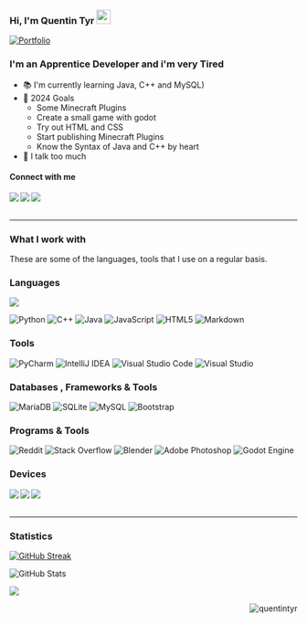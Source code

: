 <!--
- Hey dont read
-->

### Hi, I'm Quentin Tyr <img src="https://media.giphy.com/media/hvRJCLFzcasrR4ia7z/giphy.gif" width="25px">

[![Portfolio](https://img.shields.io/website?down_message=%E2%96%BC&label=Portfolio&style=for-the-badge&up_message=%E2%96%B2&url=http%3A%2F%2Fdipanjande.com%2F)](https://www.youtube.com/watch?v=dQw4w9WgXcQ)

<h3>I'm an Apprentice Developer and i'm very <span>Tired</span></h3>

- 📚 I'm currently learning Java, C++ and MySQL)
- 🎯 2024 Goals
  - Some Minecraft Plugins
  - Create a small game with godot
  - Try out HTML and CSS
  - Start publishing Minecraft Plugins
  - Know the Syntax of Java and C++ by heart
- 🧢 I talk too much

#### Connect with me

<a href="[https://www.instagram.com/bacon_delight/](https://www.instagram.com/vyhgly8ty74y7yk/)"><img align="left" src="https://img.shields.io/badge/Instagram-E4405F?&style=for-the-badge&logo=Instagram&logoColor=white" /></a>
<a href="https://twitter.com/2raw4me"><img align="left" src="https://img.shields.io/badge/Twitter-1DA1F2?&style=for-the-badge&logo=X&logoColor=white" /></a>
<a href="mailto:quentin.tyr1@gmail.com"><img align="left" src="https://img.shields.io/badge/Email-EA4335?&style=for-the-badge&logo=Gmail&logoColor=white" /></a>

<br/><br/>

---

### What I work with

<p>These are some of the languages, tools that I use on a regular basis.</p>

### Languages

<p>
  <img src="https://github-readme-stats.vercel.app/api/top-langs/?username=quentintyr&theme=github_dark&layout=compact&hide=jupyter%20notebook,matlab" />
</p>

![Python](https://img.shields.io/badge/python-3670A0?style=for-the-badge&logo=python&logoColor=ffdd54)
![C++](https://img.shields.io/badge/c++-%2300599C.svg?style=for-the-badge&logo=c%2B%2B&logoColor=white)
![Java](https://img.shields.io/badge/java-%23ED8B00.svg?style=for-the-badge&logo=openjdk&logoColor=white)
![JavaScript](https://img.shields.io/badge/javascript-%23323330.svg?style=for-the-badge&logo=javascript&logoColor=%23F7DF1E)
![HTML5](https://img.shields.io/badge/html5-%23E34F26.svg?style=for-the-badge&logo=html5&logoColor=white)
![Markdown](https://img.shields.io/badge/markdown-%23000000.svg?style=for-the-badge&logo=markdown&logoColor=white)

### Tools
![PyCharm](https://img.shields.io/badge/pycharm-143?style=for-the-badge&logo=pycharm&logoColor=black&color=black&labelColor=green)
![IntelliJ IDEA](https://img.shields.io/badge/IntelliJIDEA-000000.svg?style=for-the-badge&logo=intellij-idea&logoColor=white)
![Visual Studio Code](https://img.shields.io/badge/Visual%20Studio%20Code-0078d7.svg?style=for-the-badge&logo=visual-studio-code&logoColor=white)
![Visual Studio](https://img.shields.io/badge/Visual%20Studio-5C2D91.svg?style=for-the-badge&logo=visual-studio&logoColor=white)
  
### Databases , Frameworks & Tools
![MariaDB](https://img.shields.io/badge/MariaDB-003545?style=for-the-badge&logo=mariadb&logoColor=white)
![SQLite](https://img.shields.io/badge/sqlite-%2307405e.svg?style=for-the-badge&logo=sqlite&logoColor=white)
![MySQL](https://img.shields.io/badge/mysql-4479A1.svg?style=for-the-badge&logo=mysql&logoColor=white)
![Bootstrap](https://img.shields.io/badge/bootstrap-%238511FA.svg?style=for-the-badge&logo=bootstrap&logoColor=white)

### Programs & Tools
![Reddit](https://img.shields.io/badge/Reddit-%23FF4500.svg?style=for-the-badge&logo=Reddit&logoColor=white)
![Stack Overflow](https://img.shields.io/badge/-Stackoverflow-FE7A16?style=for-the-badge&logo=stack-overflow&logoColor=white)
![Blender](https://img.shields.io/badge/blender-%23F5792A.svg?style=for-the-badge&logo=blender&logoColor=white)
![Adobe Photoshop](https://img.shields.io/badge/adobe%20photoshop-%2331A8FF.svg?style=for-the-badge&logo=adobe%20photoshop&logoColor=white)
![Godot Engine](https://img.shields.io/badge/GODOT-%23FFFFFF.svg?style=for-the-badge&logo=godot-engine)

### Devices
<p>
  <img align="left" src="https://img.shields.io/badge/Windows PC-000000?&style=for-the-badge&logo=Windows&logoColor=cyan" />
  <img align="left" src="https://img.shields.io/badge/Iphone 13 Pro Max-00979D?&style=for-the-badge&logo=Apple&logoColor=white" />
  <img align="left" src="https://img.shields.io/badge/Raspberry Pi-A22846?&style=for-the-badge&logo=Raspberry Pi&logoColor=white" />
</p>

<br/><br/>

---


### Statistics

[![GitHub Streak](https://github-readme-streak-stats.herokuapp.com?user=quentintyr&theme=github-dark-blue&card_width=467)](https://git.io/streak-stats)

![GitHub Stats](https://github-readme-stats.vercel.app/api?username=quentintyr&count_private=true&show_icons=true&theme=github_dark)


<img src="/assets/images/horizontal-divider-gradient.gif">
<p align="right"> <img src="https://komarev.com/ghpvc/?username=quentintyr&label=Profile%20views&color=0e75b6&style=flat" alt="quentintyr" /> </p>
